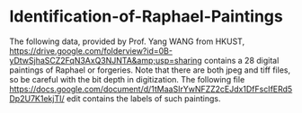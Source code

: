 # Identification-of-Raphael-Paintings
The following data, provided by Prof. Yang WANG from HKUST, https://drive.google.com/folderview?id=0B-yDtwSjhaSCZ2FqN3AxQ3NJNTA&amp;usp=sharing contains a 28 digital paintings of Raphael or forgeries. Note that there are both jpeg and tiff files, so be careful with the bit depth in digitization. The following file https://docs.google.com/document/d/1tMaaSIrYwNFZZ2cEJdx1DfFscIfERd5Dp2U7K1ekjTI/ edit contains the labels of such paintings.
